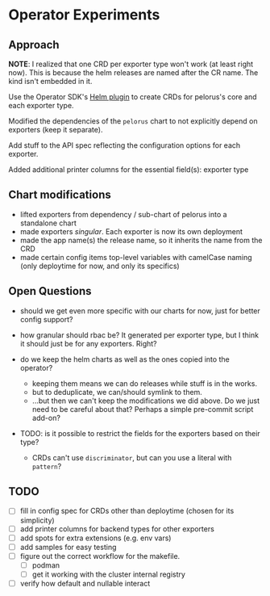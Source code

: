 # Operator Experiments

## Approach

**NOTE**: I realized that one CRD per exporter type won't work (at least right now).
This is because the helm releases are named after the CR name. The kind isn't embedded in it.

Use the Operator SDK's [Helm plugin](https://sdk.operatorframework.io/docs/building-operators/helm/) to create CRDs for pelorus's core and each exporter type.

Modified the dependencies of the `pelorus` chart to not explicitly depend on exporters (keep it separate).

Add stuff to the API spec reflecting the configuration options for each exporter.

Added additional printer columns for the essential field(s): exporter type

## Chart modifications

- lifted exporters from dependency / sub-chart of pelorus into a standalone chart
- made exporters _singular_. Each exporter is now its own deployment
- made the app name(s) the release name, so it inherits the name from the CRD
- made certain config items top-level variables with camelCase naming (only deploytime for now, and only its specifics)

## Open Questions

- should we get even more specific with our charts for now, just for better config support?
- how granular should rbac be? It generated per exporter type, but I think it should just be for any exporters. Right?
- do we keep the helm charts as well as the ones copied into the operator?
  - keeping them means we can do releases while stuff is in the works.
  - but to deduplicate, we can/should symlink to them.
  - ...but then we can't keep the modifications we did above. Do we just need to be careful about that? Perhaps a simple pre-commit script add-on?

- TODO: is it possible to restrict the fields for the exporters based on their type?
  - CRDs can't use `discriminator`, but can you use a literal with `pattern`?

## TODO

- [ ] fill in config spec for CRDs other than deploytime (chosen for its simplicity)
- [ ] add printer columns for backend types for other exporters
- [ ] add spots for extra extensions (e.g. env vars)
- [ ] add samples for easy testing
- [ ] figure out the correct workflow for the makefile.
  - [ ] podman
  - [ ] get it working with the cluster internal registry
- [ ] verify how default and nullable interact